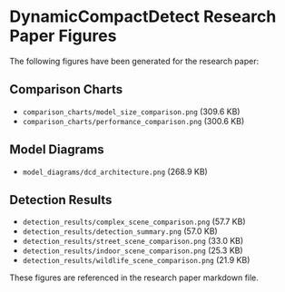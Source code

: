 # DynamicCompactDetect Research Paper Figures

The following figures have been generated for the research paper:

## Comparison Charts

- `comparison_charts/model_size_comparison.png` (309.6 KB)
- `comparison_charts/performance_comparison.png` (300.6 KB)

## Model Diagrams

- `model_diagrams/dcd_architecture.png` (268.9 KB)

## Detection Results

- `detection_results/complex_scene_comparison.png` (57.7 KB)
- `detection_results/detection_summary.png` (57.0 KB)
- `detection_results/street_scene_comparison.png` (33.0 KB)
- `detection_results/indoor_scene_comparison.png` (25.3 KB)
- `detection_results/wildlife_scene_comparison.png` (21.9 KB)


These figures are referenced in the research paper markdown file.
